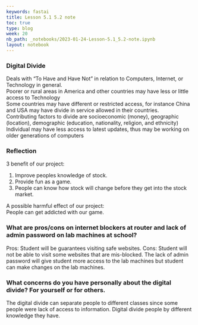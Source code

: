 ```yaml
---
keywords: fastai
title: Lesson 5.1 5.2 note
toc: true
type: blog
week: 20
nb_path: _notebooks/2023-01-24-Lesson-5.1_5.2-note.ipynb
layout: notebook
---
```


<!--
#################################################
### THIS FILE WAS AUTOGENERATED! DO NOT EDIT! ###
#################################################
# file to edit: _notebooks/2023-01-24-Lesson-5.1_5.2-note.ipynb
-->

<div class="container" id="notebook-container">
        
<div class="cell border-box-sizing text_cell rendered"><div class="inner_cell">
<div class="text_cell_render border-box-sizing rendered_html">
<h3 id="Digital-Divide">Digital Divide<a class="anchor-link" href="#Digital-Divide"> </a></h3><p>Deals with “To Have and Have Not” in relation to Computers, Internet, or Technology in general.<br>
Poorer or rural areas in America and other countries may have less or little access to Technology<br>
Some countries may have different or restricted access, for instance China and USA may have divide in service allowed in their countries.<br>
Contributing factors to divide are socioeconomic (money), geographic (location), demographic (education, nationality, religion, and ethnicity)<br>
Individual may have less access to latest updates, thus may be working on older generations of computers</p>

</div>
</div>
</div>
<div class="cell border-box-sizing text_cell rendered"><div class="inner_cell">
<div class="text_cell_render border-box-sizing rendered_html">
<h3 id="Reflection">Reflection<a class="anchor-link" href="#Reflection"> </a></h3><p>3 benefit of our project:</p>
<ol>
<li>Improve peoples knowledge of stock.</li>
<li>Provide fun as a game.</li>
<li>People can know how stock will change before they get into the stock market.<br></li>
</ol>
<p>A possible harmful effect of our project:<br>
People can get addicted with our game.</p>

</div>
</div>
</div>
<div class="cell border-box-sizing text_cell rendered"><div class="inner_cell">
<div class="text_cell_render border-box-sizing rendered_html">
<h3 id="What-are-pros/cons-on-internet-blockers-at-router-and-lack-of-admin-password-on-lab-machines-at-school?">What are pros/cons on internet blockers at router and lack of admin password on lab machines at school?<a class="anchor-link" href="#What-are-pros/cons-on-internet-blockers-at-router-and-lack-of-admin-password-on-lab-machines-at-school?"> </a></h3><p>Pros: Student will be guarantees visiting safe websites.
Cons: Student will not be able to visit some websites that are mis-blocked.
The lack of admin password will give student more access to the lab machines but student can make changes on the lab machines.</p>

</div>
</div>
</div>
<div class="cell border-box-sizing text_cell rendered"><div class="inner_cell">
<div class="text_cell_render border-box-sizing rendered_html">
<h3 id="What-concerns-do-you-have-personally-about-the-digital-divide?--For-yourself-or-for-others.">What concerns do you have personally about the digital divide?  For yourself or for others.<a class="anchor-link" href="#What-concerns-do-you-have-personally-about-the-digital-divide?--For-yourself-or-for-others."> </a></h3><p>The digital divide can separate people to different classes since some people were lack of access to information. Digital divide people by different knowledge they have.</p>

</div>
</div>
</div>
</div>
 

